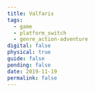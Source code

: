```yaml
---
title: Valfaris
tags:
  - game
  - platform_switch
  - genre_action-adventure
digital: false
physical: true
guide: false
pending: false
date: 2019-11-19
permalink: false
---
```

